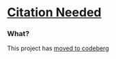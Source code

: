 # [Citation Needed](https://alspals.codeberg.page/citation-needed/)

### What?
This project has [moved to codeberg](https://codeberg.org/AlsPals/citation-needed)